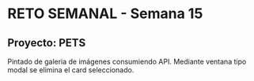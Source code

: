# RETO SEMANAL - Semana 15

## Proyecto: PETS

Pintado de galeria de imágenes consumiendo API.
Mediante ventana tipo modal se elimina el card seleccionado.
